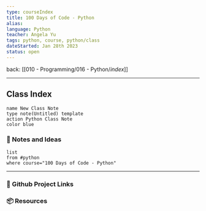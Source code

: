 ```yaml
---
type: courseIndex
title: 100 Days of Code - Python
alias: 
language: Python
teacher: Angela Yu
tags: python, course, python/class
dateStarted: Jan 28th 2023
status: open
---
```


back: [[010 - Programming/016 - Python/_index_]]

___



## Class Index
```button
name New Class Note
type note(Untitled) template
action Python Class Note
color blue
```



### 📜 Notes and Ideas
```dataview
list
from #python 
where course="100 Days of Code - Python"
```



---
### 🔗 Github Project Links




### 📦 Resources
